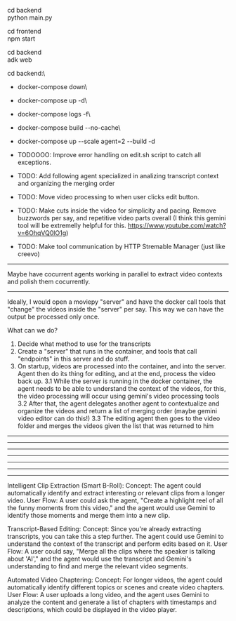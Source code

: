 cd backend\
python main.py

cd frontend\
npm start

cd backend\
adk web

cd backend:\

- docker-compose down\
- docker-compose up -d\
- docker-compose logs -f\
- docker-compose build --no-cache\
- docker-compose up --scale agent=2 --build -d

- TODOOOO: Improve error handling on edit.sh script to catch all exceptions.

- TODO: Add following agent specialized in analizing transcript context and organizing the merging order
- TODO: Move video processing to when user clicks edit button.
- TODO: Make cuts inside the video for simplicity and pacing. Remove buzzwords per say, and repetitive video parts overall (I think this gemini tool will be extremelly helpful for this. https://www.youtube.com/watch?v=6OhqVQ0lO1g)
- TODO: Make tool communication by HTTP Stremable Manager (just like creevo)

---

Maybe have cocurrent agents working in parallel to extract video contexts and polish them cocurrently.

---

Ideally, I would open a moviepy "server" and have the docker call tools that "change" the videos inside the "server" per say. This way we can have the output be processed only once.

What can we do?

1. Decide what method to use for the transcripts
2. Create a "server" that runs in the container, and tools that call "endpoints" in this server and do stuff.
3. On startup, videos are processed into the container, and into the server. Agent then do its thing for editing, and at the end, process the video back up.
   3.1 While the server is running in the docker container, the agent needs to be able to understand the context of the videos, for this, the video processing will occur using gemini's video processing tools
   3.2 After that, the agent delegates another agent to contextualize and organize the videos and return a list of merging order (maybe gemini video editor can do this!)
   3.3 The editing agent then goes to the video folder and merges the videos given the list that was returned to him

---

---

---

---

---

---

---

Intelligent Clip Extraction (Smart B-Roll):
Concept: The agent could automatically identify and extract interesting or relevant clips from a longer video.
User Flow: A user could ask the agent, "Create a highlight reel of all the funny moments from this video," and the agent would use Gemini to identify those moments and merge them into a new clip.

Transcript-Based Editing:
Concept: Since you're already extracting transcripts, you can take this a step further. The agent could use Gemini to understand the context of the transcript and perform edits based on it.
User Flow: A user could say, "Merge all the clips where the speaker is talking about 'AI'," and the agent would use the transcript and Gemini's understanding to find and merge the relevant video segments.

Automated Video Chaptering:
Concept: For longer videos, the agent could automatically identify different topics or scenes and create video chapters.
User Flow: A user uploads a long video, and the agent uses Gemini to analyze the content and generate a list of chapters with timestamps and descriptions, which could be displayed in the video player.
